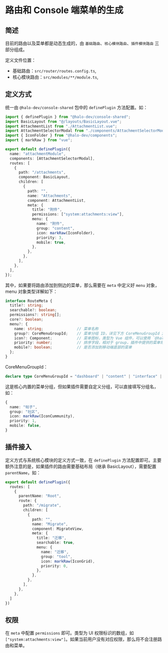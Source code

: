 # 路由和 Console 端菜单的生成

## 简述

目前的路由以及菜单都是动态生成的，由 `基础路由`、`核心模块路由`、`插件模块路由` 三部分组成。

定义文件位置：

- 基础路由：`src/router/routes.config.ts`,
- 核心模块路由：`src/modules/**/module.ts`,

## 定义方式

统一由 `@halo-dev/console-shared` 包中的 `definePlugin` 方法配置。如：

```ts
import { definePlugin } from "@halo-dev/console-shared";
import BasicLayout from "@/layouts/BasicLayout.vue";
import AttachmentList from "./AttachmentList.vue";
import AttachmentSelectorModal from "./components/AttachmentSelectorModal.vue";
import { IconFolder } from "@halo-dev/components";
import { markRaw } from "vue";

export default definePlugin({
  name: "attachmentModule",
  components: [AttachmentSelectorModal],
  routes: [
    {
      path: "/attachments",
      component: BasicLayout,
      children: [
        {
          path: "",
          name: "Attachments",
          component: AttachmentList,
          meta: {
            title: "附件",
            permissions: ["system:attachments:view"],
            menu: {
              name: "附件",
              group: "content",
              icon: markRaw(IconFolder),
              priority: 3,
              mobile: true,
            },
          },
        },
      ],
    },
  ],
});
```

其中，如果要将路由添加到侧边的菜单，那么需要在 `meta` 中定义好 `menu` 对象，menu 对象类型详解如下：

```ts
interface RouteMeta {
  title?: string;
  searchable?: boolean;
  permissions?: string[];
  core?: boolean;
  menu?: {
    name: string;               // 菜单名称
    group?: CoreMenuGroupId;    // 菜单分组 ID，详见下方 CoreMenuGroupId 定义
    icon?: Component;           // 菜单图标，类型为 Vue 组件，可以使用 `@halo-dev/components` 包中的图标组件，或者自行接入 https://github.com/antfu/unplugin-icons
    priority: number;           // 排序字段，相对于 group，插件中提供的菜单将始终放在最后
    mobile?: boolean;           // 是否添加到移动端底部的菜单
  };
}
```

CoreMenuGroupId：

```ts
declare type CoreMenuGroupId = "dashboard" | "content" | "interface" | "system" | "tool";
```

这是核心内置的菜单分组，但如果插件需要自定义分组，可以直接填写分组名，如：

```ts
{
  name: "帖子",
  group: "社区",
  icon: markRaw(IconCummunity),
  priority: 1,
  mobile: false,
}
```

## 插件接入

定义方式与系统核心模块的定义方式一致，在 `definePlugin` 方法配置即可。主要额外注意的是，如果插件的路由需要基础布局（继承 BasicLayout），需要配置 `parentName`，如：

```ts
export default definePlugin({
  routes: [
    {
      parentName: "Root",
      route: {
        path: "/migrate",
        children: [
          {
            path: "",
            name: "Migrate",
            component: MigrateView,
            meta: {
              title: "迁移",
              searchable: true,
              menu: {
                name: "迁移",
                group: "tool",
                icon: markRaw(IconGrid),
                priority: 0,
              },
            },
          },
        ],
      },
    },
  ]
})
```

## 权限

在 `meta` 中配置 `permissions` 即可。类型为 UI 权限标识的数组，如 `["system:attachments:view"]`。如果当前用户没有对应权限，那么将不会注册路由和菜单。
